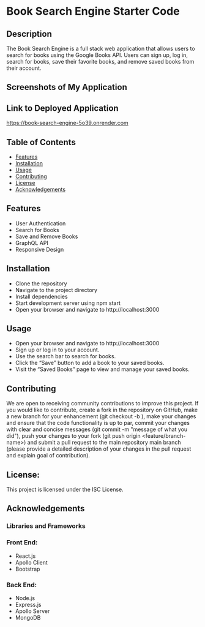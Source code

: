 # Book Search Engine Starter Code

## Description
The Book Search Engine is a full stack web application that allows users to search for books using the Google Books API. Users can sign up, log in, search for books, save their favorite books, and remove saved books from their account.

## Screenshots of My Application

## Link to Deployed Application
https://book-search-engine-5o39.onrender.com

## Table of Contents
- [Features](#features)
- [Installation](#installation)
- [Usage](#usage)
- [Contributing](#contributing)
- [License](#license)
- [Acknowledgements](#acknowledgements)

## Features
- User Authentication
- Search for Books
- Save and Remove Books
- GraphQL API
- Responsive Design

## Installation
- Clone the repository
- Navigate to the project directory
- Install dependencies
- Start development server using npm start
- Open your browser and navigate to http://localhost:3000

## Usage
- Open your browser and navigate to http://localhost:3000
- Sign up or log in to your account.
- Use the search bar to search for books.
- Click the “Save” button to add a book to your saved books.
- Visit the “Saved Books” page to view and manage your saved books.

## Contributing
We are open to receiving community contributions to improve this project. If you would like to contribute, create a fork in the repository on GitHub, make a new branch for your enhancement (git checkout -b ), make your changes and ensure that the code functionality is up to par, commit your changes with clear and concise messages (git commit -m "message of what you did"), push your changes to your fork (git push origin <feature/branch-name>) and submit a pull request to the main repository main branch (please provide a detailed description of your changes in the pull request and explain goal of contribution).

## License:
This project is licensed under the ISC License.

## Acknowledgements
### Libraries and Frameworks

### Front End:
- React.js
- Apollo Client
- Bootstrap

### Back End:
- Node.js
- Express.js
- Apollo Server
- MongoDB